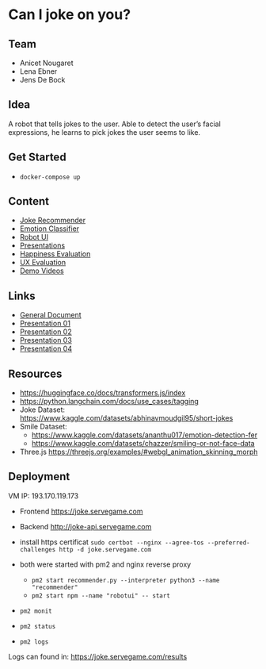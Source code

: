 # Can I joke on you?

## Team

- Anicet Nougaret
- Lena Ebner
- Jens De Bock

## Idea

A robot that tells jokes to the user. Able to detect the user’s facial expressions, he learns to pick jokes the user seems to like.

## Get Started

- `docker-compose up`

## Content

- [Joke Recommender](./joke_recommender/)
- [Emotion Classifier](./emotion_classification/)
- [Robot UI](./robot_ui/)
- [Presentations](./presentations)
- [Happiness Evaluation](./experiments/)
- [UX Evaluation](./evaluation/)
- [Demo Videos](./videos/)

## Links

- [General Document](https://docs.google.com/document/d/1xoBDYfB_tQNx1Hu9t8IMaJoRUrBUHCxZczYuDr3DBCg/)
- [Presentation 01](https://docs.google.com/presentation/d/1JB8wn9jGe2sOnM-HTnyxz9yOSQSLPO_NgbTbA2yuGwo)
- [Presentation 02](https://docs.google.com/presentation/d/1NLfo9PPdKefyPbRgMfm4sjhfsPoH3O5106PqlZcwzKk/)
- [Presentation 03](https://docs.google.com/presentation/d/1SVNg6TVHIPGIgVDcfFjddChY-zttRzaqYxJbl2FxzIU/)
- [Presentation 04](https://docs.google.com/presentation/d/1dymri4Q5WxQ5TcJGYGZVQFeRvMPhtLu_QEFeR4Y5SQs/)

## Resources

- https://huggingface.co/docs/transformers.js/index
- https://python.langchain.com/docs/use_cases/tagging
- Joke Dataset: https://www.kaggle.com/datasets/abhinavmoudgil95/short-jokes
- Smile Dataset:
  - https://www.kaggle.com/datasets/ananthu017/emotion-detection-fer
  - https://www.kaggle.com/datasets/chazzer/smiling-or-not-face-data
- Three.js https://threejs.org/examples/#webgl_animation_skinning_morph

## Deployment

VM IP: 193.170.119.173

- Frontend https://joke.servegame.com
- Backend http://joke-api.servegame.com

- install https certificat `sudo certbot --nginx --agree-tos --preferred-challenges http -d joke.servegame.com`
- both were started with pm2 and nginx reverse proxy
  - `pm2 start recommender.py --interpreter python3 --name "recommender"`
  - `pm2 start npm --name "robotui" -- start`
- `pm2 monit`
- `pm2 status`
- `pm2 logs`

Logs can found in: https://joke.servegame.com/results
